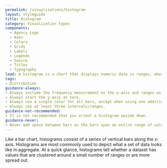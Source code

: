 ```yaml
---
permalink: /visualizations/histogram
layout: styleguide
title: Histogram
category: Visualization types
components:
  - Agency Logo
  - Axes
  - Colors
  - Grids
  - Labels
  - Legends
  - Source
  - Titles
  - Typography
lead: A histogram is a chart that displays numeric data in ranges, where each bar represents how frequently numbers fall into a particular range.
tags:
- Distribution
guidance-always:
- Always include the frequency measurement on the y-axis and ranges on the x-axis.
- Always start the y-axis at zero.
- Always use a single color for all bars, except when using one additional color to highlight a single bar.
- Always use at least three intervals/ranges.
guidance-not-recommended:
- It is not recommended that you orient a histogram upside down.
guidance-never:
- Never add space between bars as the bars span an entire range of values.
---
```


Like a bar chart, histograms consist of a series of vertical bars along the x-axis. Histograms are most commonly used to depict what a set of data looks like in aggregate. At a quick glance, histograms tell whether a dataset has values that are clustered around a small number of ranges or are more spread out.